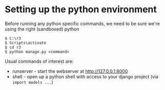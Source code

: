 # Setting up the python environment

Before running any python specific commands, we need to be sure
we're using the right (sandboxed) python

    $ C:\r3
    $ Scripts\activate
    $ cd r3
    $ python manage.py <command>

Usual commands of interest are:

* runserver - start the webserver at http://127.0.0.1:8000
* shell - open up a python shell with access to your django project (via `import models ...`)
